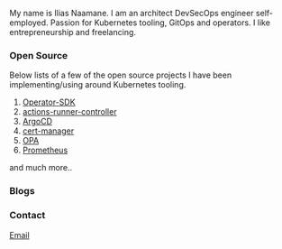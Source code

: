 My name is Ilias Naamane. I am an architect DevSecOps engineer self-employed. Passion for Kubernetes tooling, GitOps and operators. I like entrepreneurship and freelancing.


### Open Source

Below lists of a few of the open source projects I have been implementing/using around Kubernetes tooling.

1.  [Operator-SDK](https://github.com/iliasnaamane/operator-sdk)
2.  [actions-runner-controller](https://github.com/actions/actions-runner-controller)
3.  [ArgoCD](https://github.com/argoproj/argo-cd)
4.  [cert-manager](https://github.com/cert-manager/cert-manager)
5.  [OPA](https://github.com/open-policy-agent/opa)
6.  [Prometheus](https://github.com/prometheus/prometheus)

and much more..

### Blogs


### Contact

[Email](mailto:ilias.naamane1@gmail.com)

